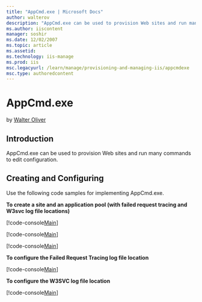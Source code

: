 ```yaml
---
title: "AppCmd.exe | Microsoft Docs"
author: walterov
description: "AppCmd.exe can be used to provision Web sites and run many commands to edit configuration. Creating and Configuring Use the following code samples for implem..."
ms.author: iiscontent
manager: soshir
ms.date: 12/02/2007
ms.topic: article
ms.assetid: 
ms.technology: iis-manage
ms.prod: iis
msc.legacyurl: /learn/manage/provisioning-and-managing-iis/appcmdexe
msc.type: authoredcontent
---
```

AppCmd.exe
====================
by [Walter Oliver](https://github.com/walterov)

## Introduction

AppCmd.exe can be used to provision Web sites and run many commands to edit configuration.

## Creating and Configuring

Use the following code samples for implementing AppCmd.exe.

**To create a site and an application pool (with failed request tracing and W3svc log file locations)**

[!code-console[Main](appcmdexe/samples/sample1.cmd)]

[!code-console[Main](appcmdexe/samples/sample2.cmd)]


[!code-console[Main](appcmdexe/samples/sample3.cmd)]


**To configure the Failed Request Tracing log file location**


[!code-console[Main](appcmdexe/samples/sample4.cmd)]


**To configure the W3SVC log file location**


[!code-console[Main](appcmdexe/samples/sample5.cmd)]